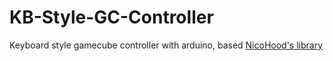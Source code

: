 # KB-Style-GC-Controller
Keyboard style gamecube controller with arduino, based  [NicoHood's library](https://github.com/NicoHood/Nintendo)
